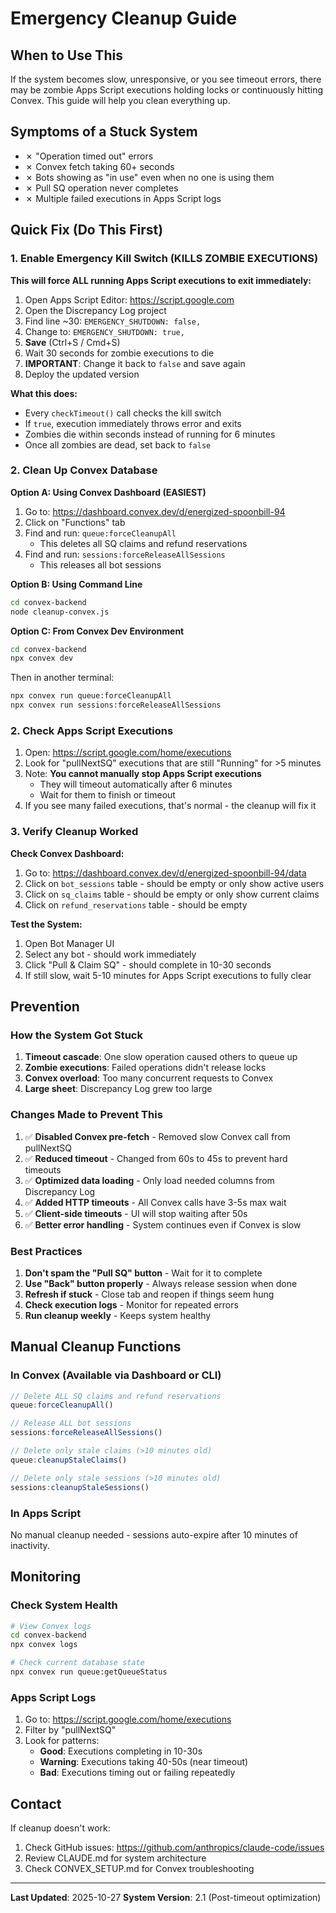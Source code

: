 # Emergency Cleanup Guide

## When to Use This

If the system becomes slow, unresponsive, or you see timeout errors, there may be zombie Apps Script executions holding locks or continuously hitting Convex. This guide will help you clean everything up.

## Symptoms of a Stuck System

- ✗ "Operation timed out" errors
- ✗ Convex fetch taking 60+ seconds
- ✗ Bots showing as "in use" even when no one is using them
- ✗ Pull SQ operation never completes
- ✗ Multiple failed executions in Apps Script logs

## Quick Fix (Do This First)

### 1. Enable Emergency Kill Switch (KILLS ZOMBIE EXECUTIONS)

**This will force ALL running Apps Script executions to exit immediately:**

1. Open Apps Script Editor: https://script.google.com
2. Open the Discrepancy Log project
3. Find line ~30: `EMERGENCY_SHUTDOWN: false,`
4. Change to: `EMERGENCY_SHUTDOWN: true,`
5. **Save** (Ctrl+S / Cmd+S)
6. Wait 30 seconds for zombie executions to die
7. **IMPORTANT**: Change it back to `false` and save again
8. Deploy the updated version

**What this does:**
- Every `checkTimeout()` call checks the kill switch
- If `true`, execution immediately throws error and exits
- Zombies die within seconds instead of running for 6 minutes
- Once all zombies are dead, set back to `false`

### 2. Clean Up Convex Database

**Option A: Using Convex Dashboard (EASIEST)**

1. Go to: https://dashboard.convex.dev/d/energized-spoonbill-94
2. Click on "Functions" tab
3. Find and run: `queue:forceCleanupAll`
   - This deletes all SQ claims and refund reservations
4. Find and run: `sessions:forceReleaseAllSessions`
   - This releases all bot sessions

**Option B: Using Command Line**

```bash
cd convex-backend
node cleanup-convex.js
```

**Option C: From Convex Dev Environment**

```bash
cd convex-backend
npx convex dev
```

Then in another terminal:
```bash
npx convex run queue:forceCleanupAll
npx convex run sessions:forceReleaseAllSessions
```

### 2. Check Apps Script Executions

1. Open: https://script.google.com/home/executions
2. Look for "pullNextSQ" executions that are still "Running" for >5 minutes
3. Note: **You cannot manually stop Apps Script executions**
   - They will timeout automatically after 6 minutes
   - Wait for them to finish or timeout
4. If you see many failed executions, that's normal - the cleanup will fix it

### 3. Verify Cleanup Worked

**Check Convex Dashboard:**
1. Go to: https://dashboard.convex.dev/d/energized-spoonbill-94/data
2. Click on `bot_sessions` table - should be empty or only show active users
3. Click on `sq_claims` table - should be empty or only show current claims
4. Click on `refund_reservations` table - should be empty

**Test the System:**
1. Open Bot Manager UI
2. Select any bot - should work immediately
3. Click "Pull & Claim SQ" - should complete in 10-30 seconds
4. If still slow, wait 5-10 minutes for Apps Script executions to fully clear

## Prevention

### How the System Got Stuck

1. **Timeout cascade**: One slow operation caused others to queue up
2. **Zombie executions**: Failed operations didn't release locks
3. **Convex overload**: Too many concurrent requests to Convex
4. **Large sheet**: Discrepancy Log grew too large

### Changes Made to Prevent This

1. ✅ **Disabled Convex pre-fetch** - Removed slow Convex call from pullNextSQ
2. ✅ **Reduced timeout** - Changed from 60s to 45s to prevent hard timeouts
3. ✅ **Optimized data loading** - Only load needed columns from Discrepancy Log
4. ✅ **Added HTTP timeouts** - All Convex calls have 3-5s max wait
5. ✅ **Client-side timeouts** - UI will stop waiting after 50s
6. ✅ **Better error handling** - System continues even if Convex is slow

### Best Practices

1. **Don't spam the "Pull SQ" button** - Wait for it to complete
2. **Use "Back" button properly** - Always release session when done
3. **Refresh if stuck** - Close tab and reopen if things seem hung
4. **Check execution logs** - Monitor for repeated errors
5. **Run cleanup weekly** - Keeps system healthy

## Manual Cleanup Functions

### In Convex (Available via Dashboard or CLI)

```javascript
// Delete ALL SQ claims and refund reservations
queue:forceCleanupAll()

// Release ALL bot sessions
sessions:forceReleaseAllSessions()

// Delete only stale claims (>10 minutes old)
queue:cleanupStaleClaims()

// Delete only stale sessions (>10 minutes old)
sessions:cleanupStaleSessions()
```

### In Apps Script

No manual cleanup needed - sessions auto-expire after 10 minutes of inactivity.

## Monitoring

### Check System Health

```bash
# View Convex logs
cd convex-backend
npx convex logs

# Check current database state
npx convex run queue:getQueueStatus
```

### Apps Script Logs

1. Go to: https://script.google.com/home/executions
2. Filter by "pullNextSQ"
3. Look for patterns:
   - **Good**: Executions completing in 10-30s
   - **Warning**: Executions taking 40-50s (near timeout)
   - **Bad**: Executions timing out or failing repeatedly

## Contact

If cleanup doesn't work:
1. Check GitHub issues: https://github.com/anthropics/claude-code/issues
2. Review CLAUDE.md for system architecture
3. Check CONVEX_SETUP.md for Convex troubleshooting

---

**Last Updated**: 2025-10-27
**System Version**: 2.1 (Post-timeout optimization)
